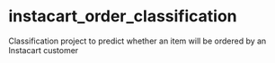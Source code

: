 # instacart_order_classification
Classification project to predict whether an item will be ordered by an Instacart customer
